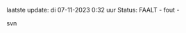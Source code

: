 laatste update: 
di 07-11-2023  0:32   uur 
Status: FAALT - fout - 
<div class="service R">svn</div>